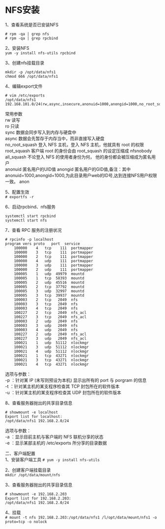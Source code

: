 NFS安装
=======
1、查看系统是否已安装NFS  
```
# rpm -qa | grep nfs
# rpm -qa | grep rpcbind
```  

2、安装NFS  
``` yum -y install nfs-utils rpcbind ```  

3、创建nfs挂载目录  
```
mkdir -p /opt/data/nfs1
chmod 666 /opt/data/nfs1
```  

4、编辑export文件  
```
# vim /etc/exports 
/opt/data/nfs1 192.168.101.0/24(rw,async,insecure,anonuid=1000,anongid=1000,no_root_squash)
```  
常用参数  
rw 读写  
ro 只读  
sync 数据会同步写入到内存与硬盘中  
async 数据会先暂存于内存当中，而非直接写入硬盘  
no_root_squash  登入 NFS 主机，登入 NFS 主机，他就具有 root 的权限
root_squash  客户端 root 的身份会由 root_squash 的设定压缩成 nfsnobody  
all_squash  不论登入 NFS 的使用者身份为何， 他的身份都会被压缩成为匿名用户  
anonuid  匿名用户的UID值
anongid  匿名用户的GID值,备注：其中anonuid=1000,anongid=1000,为此目录用户web的ID号,达到连接NFS用户权限一致。
anon  

5、配置生效  
``` # exportfs -r ```  

6、启动rpcbind、nfs服务  
```
systemctl start rpcbind 
systemctl start nfs
```  

7、查看 RPC 服务的注册状况  
```
# rpcinfo -p localhost
program vers proto   port  service
    100000    4   tcp    111  portmapper
    100000    3   tcp    111  portmapper
    100000    2   tcp    111  portmapper
    100000    4   udp    111  portmapper
    100000    3   udp    111  portmapper
    100000    2   udp    111  portmapper
    100005    1   udp  49979  mountd
    100005    1   tcp  58393  mountd
    100005    2   udp  45516  mountd
    100005    2   tcp  37792  mountd
    100005    3   udp  32997  mountd
    100005    3   tcp  39937  mountd
    100003    2   tcp   2049  nfs
    100003    3   tcp   2049  nfs
    100003    4   tcp   2049  nfs
    100227    2   tcp   2049  nfs_acl
    100227    3   tcp   2049  nfs_acl
    100003    2   udp   2049  nfs
    100003    3   udp   2049  nfs
    100003    4   udp   2049  nfs
    100227    2   udp   2049  nfs_acl
    100227    3   udp   2049  nfs_acl
    100021    1   udp  51112  nlockmgr
    100021    3   udp  51112  nlockmgr
    100021    4   udp  51112  nlockmgr
    100021    1   tcp  43271  nlockmgr
    100021    3   tcp  43271  nlockmgr
    100021    4   tcp  43271  nlockmgr
```  
选项与参数：  
-p ：针对某 IP (未写则预设为本机) 显示出所有的 port 与 porgram 的信息  
-t ：针对某主机的某支程序检查其 TCP 封包所在的软件版本  
-u ：针对某主机的某支程序检查其 UDP 封包所在的软件版本  

8、查看服务器抛出的共享目录信息  
```
# showmount -e localhost
Export list for localhost:
/opt/data/nfs1 192.168.2.0/24
```  
选项与参数：  
-a ：显示目前主机与客户端的 NFS 联机分享的状态  
-e ：显示某部主机的 /etc/exports 所分享的目录数据  

二、客户端配置  
1、安装客户端工具
``` # yum -y install nfs-utils ```  

2、创建客户端挂载目录  
``` mkdir /opt/data/mount/nfs ```  

3、查看服务器抛出的共享目录信息  
```
# showmount -e 192.168.2.203
Export list for 192.168.2.203:
/opt/data/nfs1 192.168.2.0/24
```  

4、挂载  
``` # mount -t nfs 192.168.2.203:/opt/data/nfs1 /l/opt/data/mount/nfs1 -o proto=tcp -o nolock ```  


